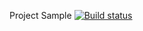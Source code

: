 Project Sample [![Build status](https://ci.appveyor.com/api/projects/status/11kxpv7jfkcopqwc?svg=true)](https://ci.appveyor.com/project/TatyanaMilyutkina/automation-selenide-page-objects-main)